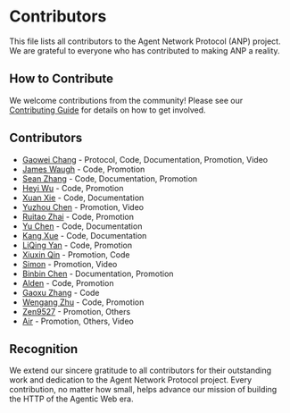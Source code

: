 # Contributors

This file lists all contributors to the Agent Network Protocol (ANP) project. We are grateful to everyone who has contributed to making ANP a reality.

## How to Contribute

We welcome contributions from the community! Please see our [Contributing Guide](./CONTRIBUTING.md) for details on how to get involved.

## Contributors

- [Gaowei Chang](https://mp.weixin.qq.com/s/qpLUIslexjPytzIew65TEw) - Protocol, Code, Documentation, Promotion, Video
- [James Waugh](https://github.com/orgs/agent-network-protocol/people/jlwaugh) - Code, Promotion
- [Sean Zhang](https://github.com/seanzhang9999) - Code, Documentation, Promotion
- [Heyi Wu](https://github.com/whyseu) - Code, Promotion
- [Xuan Xie](https://github.com/xuan-lab) - Code, Documentation
- [Yuzhou Chen](https://b23.tv/TsBF3wN) - Promotion, Video
- [Ruitao Zhai](https://mp.weixin.qq.com/s/Q5WF0U3j9xRf7AerlcHBaw) - Code, Promotion
- [Yu Chen](https://github.com/Mnivl) - Code, Documentation
- [Kang Xue](https://github.com/stukid) - Code, Documentation
- [LiQing Yan](https://mp.weixin.qq.com/s/b1WfI7GOw5jHXyO-bpzWww) - Code, Promotion
- [Xiuxin Qin](https://github.com/beaverQXX) - Promotion, Code
- [Simon]() - Promotion, Video
- [Binbin Chen](https://github.com/CBBtv) - Documentation, Promotion
- [Alden](https://github.com/zh-Wang286) - Code, Promotion
- [Gaoxu Zhang](https://github.com/Tintintoo) - Code
- [Wengang Zhu](https://github.com/Aas-ee) - Code, Promotion
- [Zen9527]() - Promotion, Others
- [Air](https://b23.tv/8s0wBHl) - Promotion, Others, Video

## Recognition

We extend our sincere gratitude to all contributors for their outstanding work and dedication to the Agent Network Protocol project. Every contribution, no matter how small, helps advance our mission of building the HTTP of the Agentic Web era.
